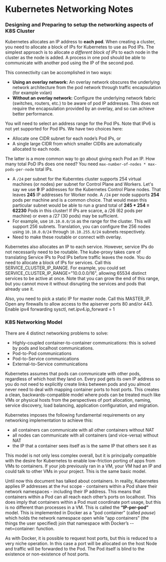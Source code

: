 # Kubernetes Networking Notes

### Designing and Preparing to setup the networking aspects of K8S Cluster

Kubernetes allocates an IP address to **each pod**. When creating a cluster, you need to allocate a block of IPs for Kubernetes to use as Pod IPs. The simplest approach is to allocate *a different block of IPs* to each node in the cluster as the node is added. A process in one pod should be able to communicate with another pod using the IP of the second pod. 

This connectivity can be accomplished in two ways:

- **Using an overlay network:** An overlay network obscures the underlying network architecture from the pod network through traffic encapsulation (for example vxlan)
- **Without an overlay network:** Configure the underlying network fabric (switches, routers, etc.) to be aware of pod IP addresses. This does not require the encapsulation provided by an overlay, and so can achieve better performance.

You will need to select an address range for the Pod IPs. Note that IPv6 is not yet supported for Pod IPs. We have two choices here:

- Allocate one CIDR subnet for each node’s Pod IPs, or
- A single large CIDR from which smaller CIDRs are automatically allocated to each node.

The latter is a more common way to go about giving each Pod an IP. How many total PoD IPs does one need? You need `max-number-of-nodes * max-pods-per-node` total IPs. 

- A `/24` per subnet for the Kuberntes cluster supports 254 virtual machines (or nodes) per subnet for Control Plane and Workers. Let's say we use **9** IP addresses for the Kubernetes Control Plane nodes. That leaves **245** IP addresses for Worker node. A `/24` per node supports **254** pods per machine and is a common choice. That would mean this particular subnet would be able to run a grand total of **245 * 254 = 62230** Pods in this cluster! If IPs are scarce, a /26 (62 pods per machine) or even a /27 (30 pods) may be sufficient.
- For example, use `10.10.0.0/16` as the range for the cluster. This will support 256 subnets. Translation, you can configure the 256 nodes using `10.10.0.0/24` through `10.10.255.0/24` subnets respectively.
- Need to make these routable or connect with overlay.

Kubernetes also allocates an IP to each service. However, service IPs do not necessarily need to be routable. The kube-proxy takes care of translating Service IPs to Pod IPs before traffic leaves the node. You do need to allocate a block of IPs for services. Call this SERVICE_CLUSTER_IP_RANGE. For example, you could set SERVICE_CLUSTER_IP_RANGE="10.0.0.0/16", allowing 65534 distinct services to be active at once. Note that you can grow the end of this range, but you cannot move it without disrupting the services and pods that already use it.

Also, you need to pick a static IP for master node. Call this MASTER_IP. Open any firewalls to allow access to the apiserver ports 80 and/or 443. Enable ipv4 forwarding sysctl, net.ipv4.ip_forward = 1

### K8S Networking Model

There are 4 distinct networking problems to solve:

- Highly-coupled container-to-container communications: this is solved by pods and localhost communications.
- Pod-to-Pod communications
- Pod-to-Service communications
- External-to-Service communications

Kubernetes assumes that pods can communicate with other pods, regardless of which host they land on. Every pod gets its own IP address so you do not need to explicitly create links between pods and you almost never need to deal with mapping container ports to host ports. This creates a clean, backwards-compatible model where pods can be treated much like VMs or physical hosts from the perspectives of port allocation, naming, service discovery, load balancing, application configuration, and migration.

Kubernetes imposes the following fundamental requirements on any networking implementation to achieve this:

- all containers can communicate with all other containers without NAT
- all nodes can communicate with all containers (and vice-versa) without NAT
- the IP that a container sees itself as is the same IP that others see it as

This model is not only less complex overall, but it is principally compatible with the desire for Kubernetes to enable low-friction porting of apps from VMs to containers. If your job previously ran in a VM, your VM had an IP and could talk to other VMs in your project. This is the same basic model.

Until now this document has talked about containers. In reality, Kubernetes applies IP addresses at the `Pod` scope - containers within a Pod share their network namespaces - including their IP address. This means that containers within a Pod can all reach each other’s ports on localhost. This does imply that containers within a Pod must coordinate port usage, but this is no different than processes in a VM. This is called the **“IP-per-pod”** model. This is implemented in Docker as a “pod container” (called *pause*) which holds the network namespace open while “app containers” (the things the user specified) join that namespace with Docker’s --net=container:<id> function.

As with Docker, it is possible to request host ports, but this is reduced to a very niche operation. In this case a port will be allocated on the host Node and traffic will be forwarded to the Pod. The Pod itself is blind to the existence or non-existence of host ports.


